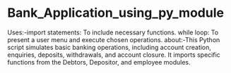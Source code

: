 # Bank_Application_using_py_module
Uses:-import statements: To include necessary functions. while loop: To present a user menu and execute chosen operations.   about:-This Python script simulates basic banking operations, including account creation, enquiries, deposits, withdrawals, and account closure. It imports specific functions from the Debtors, Depositor, and employee modules.
